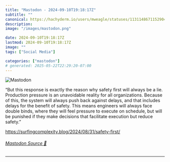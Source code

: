 ```yaml
---
title: "Mastodon - 2024-09-10T19:18:17Z"
subtitle: ""
canonical: https://hachyderm.io/users/mweagle/statuses/113114867115290452
description:
image: "/images/mastodon.png"

date: 2024-09-10T19:18:17Z
lastmod: 2024-09-10T19:18:17Z
image: ""
tags: ["Social Media"]

categories: ["mastodon"]
# generated: 2025-05-22T22:29:20-07:00
---
```

![Mastodon](/images/mastodon.png)

<p>“But this response is exactly the reason why safety first will always be a lie. Production pressure is an unavoidable reality for all organizations. Because of this, the system will always push back against delays, and that includes delays for the benefit of safety. This means engineers will always face double binds, where they will feel pressure to execute on schedule, but will be punished if they make decisions that facilitate execution but reduce safety.”</p><p><a href="https://surfingcomplexity.blog/2024/08/31/safety-first/" target="_blank" rel="nofollow noopener noreferrer" translate="no"><span class="invisible">https://</span><span class="ellipsis">surfingcomplexity.blog/2024/08</span><span class="invisible">/31/safety-first/</span></a></p>


###### [Mastodon Source 🐘](https://hachyderm.io/@mweagle/113114867115290452)

___
